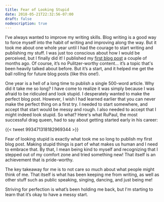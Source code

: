 ```yaml
---
title: Fear of Looking Stupid
date: 2018-05-21T22:32:56-07:00
draft: false
nodescription: true
---
```


I’ve always wanted to improve my writing skills. Blog writing is a good way to force myself into the habit of writing and improving along the way. But it took me about one whole year until I had the courage to start writing and publishing my stuff. I was just too conscious about how I would be perceived, but I finally did it! I published my [first blog post](https://dev.to/alahmadiq8/on-prioritizing-side-projects-3kni) a couple of months ago. Of course, it’s no Pulitzer-worthy content… it’s a topic that's been heavily talked about before. But it’s a start, and it helped me get the ball rolling for future blog posts (like this one!). 

One year is a hell of a long time to publish a single 500-word article. Why did it take me so long? I have come to realize it was simply because I was afraid to be ridiculed and look stupid. I desperately wanted to make the perfect blog post. However, I wish I had learned earlier that you can never make the perfect thing on a first try. I needed to start somewhere, and accept that start would be messy and rough. I also needed to accept that I might indeed look stupid. So what? Here's what RuPaul, the most successful drag queen, had to say about getting started early in his career: 

{{< tweet 993471318182969344 >}}

Fear of looking stupid is exactly what took me so long to publish my first blog post. Making stupid things is part of what makes us human and I need to embrace that. By that, I mean being kind to myself and recognizing that I stepped out of my comfort zone and tried something new! That itself is an achievement that is pride-worthy. 

The key takeaway for me is to not care so much about what people might think of me. That itself is what has been keeping me from writing, as well as other stuff such as public speaking, singing, dancing, and just being me!

Striving for perfection is what’s been holding me back, but I'm starting to learn that it’s okay to have a messy start. 
